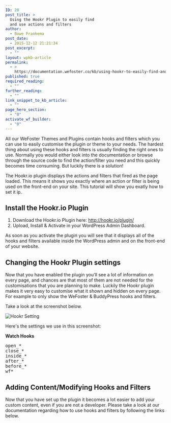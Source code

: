 ```yaml
---
ID: 28
post_title: >
  Using the Hookr Plugin to easily find
  and use actions and filters
author:
  - Bowe Frankema
post_date:
  - 2015-12-12 21:21:24
post_excerpt:
  - ""
layout: wpkb-article
permalink:
  - >
    https://documentation.wefoster.co/kb/using-hookr-to-easily-find-and-use-actions-and-filters.md/
published: true
required_reading:
  - ""
further_reading:
  - ""
link_snippet_to_kb_article:
  - ""
page_hero_section:
  - "0"
activate_wf_builder:
  - "0"
---
```

All our WeFoster Themes and Plugins contain hooks and filters which you can use to easily customise the plugin or theme to your needs. The hardest thing about using these hooks and filters is usually finding the right ones to use. Normally you would either look into the documentation or browse through the source code to find the action/filter you need and this quickly becomes time consuming. But luckily there is a solution!

The Hookr.io plugin displays the actions and filters that fired as the page loaded. This means it shows you exactly where an action or filter is being used on the front-end on your site. This tutorial will show you exatly how to set it ip.

## Install the Hookr.io Plugin

1.  Download the Hookr.io Plugin here: http://hookr.io/plugin/
2.  Upload, Install & Activate in your WordPress Admin Dashboard.

As soon as you activate the plugin you will see that it displays all of the hooks and filters available inside the WordPress admin and on the front-end of your website.

## Changing the Hookr Plugin settings

Now that you have enabled the plugin you'll see a lot of information on every page, and chances are that most of them are not needed for the customisations that you are planning to make. Luckily the Hookr plugin makes it very easy to customise what it shown and hidden on every page. For example to only show the WeFoster & BuddyPress hooks and filters.

Take a look at the screenshot below.

![Hookr Setting][1]

Here's the settings we use in this screenshot:

**Watch Hooks**

<pre>open_*
close_*
inside_*
after_*
before_*
wf*
</pre>

## Adding Content/Modifying Hooks and Filters

Now that you have set up the plugin it becomes a lot easier to add your custom content, even if you are not a developer. Please take a look at our documentation regarding how to use hooks and filters by following the links below.

 [1]: https://raw.githubusercontent.com/WeFoster/Documentation/master/screenshots/hookr-settings.png